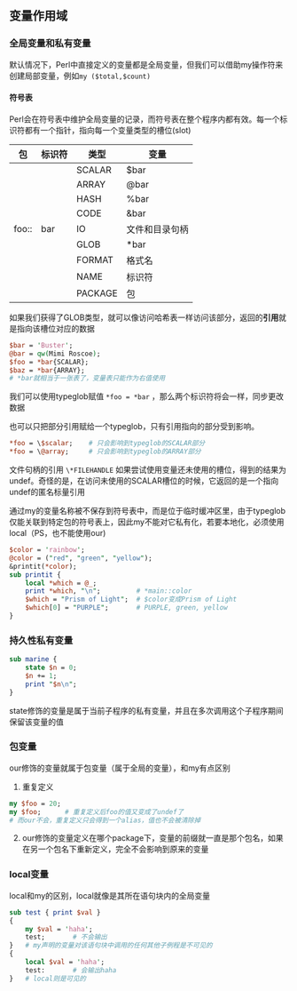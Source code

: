 
变量作用域
------------------------------------

### 全局变量和私有变量

默认情况下，Perl中直接定义的变量都是全局变量，但我们可以借助my操作符来创建局部变量，例如`my ($total,$count)`

#### 符号表

Perl会在符号表中维护全局变量的记录，而符号表在整个程序内都有效。每一个标识符都有一个指针，指向每一个变量类型的槽位(slot)

| 包    | 标识符 | 类型    | 变量           |
|-------|--------|---------|----------------|
|       |        | SCALAR  | $bar           |
|       |        | ARRAY   | @bar           |
|       |        | HASH    | %bar           |
|       |        | CODE    | &bar           |
| foo:: | bar    | IO      | 文件和目录句柄 |
|       |        | GLOB    | *bar           |
|       |        | FORMAT  | 格式名         |
|       |        | NAME    | 标识符         |
|       |        | PACKAGE | 包             |

如果我们获得了GLOB类型，就可以像访问哈希表一样访问该部分，返回的**引用**就是指向该槽位对应的数据
```perl
$bar = 'Buster';
@bar = qw(Mimi Roscoe);
$foo = *bar{SCALAR};
$baz = *bar{ARRAY};
# *bar就相当于一张表了，变量表只能作为右值使用
```
我们可以使用typeglob赋值 `*foo = *bar` ，那么两个标识符将会一样，同步更改数据

也可以只把部分引用赋给一个typeglob，只有引用指向的部分受到影响。
```perl
*foo = \$scalar;    # 只会影响到typeglob的SCALAR部分
*foo = \@array;     # 只会影响到typeglob的ARRAY部分
```
文件句柄的引用 `\*FILEHANDLE`
如果尝试使用变量还未使用的槽位，得到的结果为undef。奇怪的是，在访问未使用的SCALAR槽位的时候，它返回的是一个指向undef的匿名标量引用

通过my的变量名称被不保存到符号表中，而是位于临时缓冲区里，由于typeglob仅能关联到特定包的符号表上，因此my不能对它私有化，若要本地化，必须使用local（PS，也不能使用our)
```perl
$color = 'rainbow';
@color = ("red", "green", "yellow");
&printit(*color);
sub printit {
    local *which = @_;
    print *which, "\n";         # *main::color
    $which = "Prism of Light";  # $color变成Prism of Light
    $which[0] = "PURPLE";       # PURPLE, green, yellow
}
```
### 持久性私有变量
```perl
sub marine {
    state $n = 0;
    $n += 1;
    print "$n\n";
}
```
state修饰的变量是属于当前子程序的私有变量，并且在多次调用这个子程序期间保留该变量的值

### 包变量

our修饰的变量就属于包变量（属于全局的变量），和my有点区别

1. 重复定义
  ```perl
  my $foo = 20;
  my $foo;      # 重复定义后foo的值又变成了undef了
  # 而our不会，重复定义只会得到一个alias，值也不会被清除掉
  ```
2. our修饰的变量定义在哪个package下，变量的前缀就一直是那个包名，如果在另一个包名下重新定义，完全不会影响到原来的变量

### local变量

local和my的区别，local就像是其所在语句块内的全局变量
```perl
sub test { print $val }
{
    my $val = 'haha';
    test;       # 不会输出
}   # my声明的变量对该语句块中调用的任何其他子例程是不可见的
{
    local $val = 'haha';
    test:       # 会输出haha
}   # local则是可见的
```
